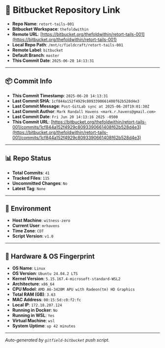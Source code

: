 # 🔗 Bitbucket Repository Link

- **Repo Name**: `retort-tails-001`
- **Bitbucket Workspace**: `thefoldwithin`
- **Remote URL**: [https://bitbucket.org/thefoldwithin/retort-tails-001](https://bitbucket.org/thefoldwithin/retort-tails-001)
- **Local Repo Path**: `/mnt/c/fieldcraft/retort-tails-001`
- **Remote Label**: `bitbucket`
- **Default Branch**: `master`
- **This Commit Date**: `2025-06-20 14:13:31`

---

## 📦 Commit Info

- **This Commit Timestamp**: `2025-06-20 14:13:31`
- **Last Commit SHA**: `1cf844a152f4929c8093390661408f62b528d4e3`
- **Last Commit Message**: `Post-GitLab sync at 2025-06-20T19:01:30Z`
- **Last Commit Author**: `Mark Randall Havens <mark.r.havens@gmail.com>`
- **Last Commit Date**: `Fri Jun 20 14:13:16 2025 -0500`
- **This Commit URL**: [https://bitbucket.org/thefoldwithin/retort-tails-001/commits/1cf844a152f4929c8093390661408f62b528d4e3](https://bitbucket.org/thefoldwithin/retort-tails-001/commits/1cf844a152f4929c8093390661408f62b528d4e3)

---

## 📊 Repo Status

- **Total Commits**: `41`
- **Tracked Files**: `115`
- **Uncommitted Changes**: `No`
- **Latest Tag**: `None`

---

## 🧭 Environment

- **Host Machine**: `witness-zero`
- **Current User**: `mrhavens`
- **Time Zone**: `CDT`
- **Script Version**: `v1.0`

---

## 🧬 Hardware & OS Fingerprint

- **OS Name**: `Linux`
- **OS Version**: `Ubuntu 24.04.2 LTS`
- **Kernel Version**: `5.15.167.4-microsoft-standard-WSL2`
- **Architecture**: `x86_64`
- **CPU Model**: `AMD A6-3420M APU with Radeon(tm) HD Graphics`
- **Total RAM (GB)**: `3.63`
- **MAC Address**: `00:15:5d:c0:f2:fc`
- **Local IP**: `172.18.207.124`
- **Running in Docker**: `No`
- **Running in WSL**: `Yes`
- **Virtual Machine**: `wsl`
- **System Uptime**: `up 42 minutes`

---

_Auto-generated by `gitfield-bitbucket` push script._
